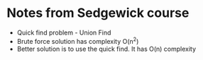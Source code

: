 # Notes from Sedgewick course

* Quick find problem - Union Find
* Brute force solution has complexity O(n<sup>2</sup>)
* Better solution is to use the quick find.  It has O(n) complexity

